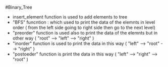#Binary_Tree 
* insert_element function is used to add elements to tree 
* "BFS" funcntion : which used to print the data of the elemnts in level order ( from the left side going to right side then go to the next level)
* "preorder" function is used also to print the data of the elemnts but in other way ( "root" --> "left" --> "right" )
* "inorder" function is used to print the data in this way ( "left" --> "root" --> "right" )
* "postoeder" function is print the data in this way ( "left" --> "right" --> "root" )
